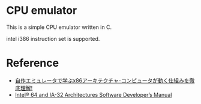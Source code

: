 # CPU emulator 
This is a simple CPU emulator written in C.

intel i386 instruction set is supported.

# Reference
- [自作エミュレータで学ぶx86アーキテクチャ-コンピュータが動く仕組みを徹底理解!](https://book.mynavi.jp/ec/products/detail/id=41347)
- [Intel® 64 and IA-32 Architectures Software Developer’s Manual](https://software.intel.com/en-us/articles/intel-sdm)